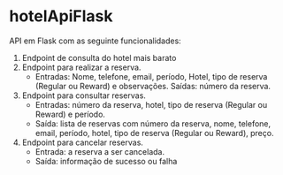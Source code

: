 # hotelApiFlask

API em Flask com as seguinte funcionalidades:

1. Endpoint de consulta do hotel mais barato
2. Endpoint para realizar a reserva. 
	* Entradas: Nome, telefone, email, período, Hotel, tipo de reserva (Regular ou Reward) e observações. Saídas: número da reserva.
3. Endpoint para consultar reservas. 
	* Entradas: número da reserva, hotel, tipo de reserva (Regular ou Reward) e período. 
	* Saída: lista de reservas com número da reserva, nome,
telefone, email, período, hotel, tipo de reserva (Regular ou Reward), preço.
4. Endpoint para cancelar reservas. 
	* Entrada: a reserva a ser cancelada. 
	* Saída: informação de sucesso ou falha
